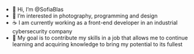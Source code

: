 - 👋 Hi, I’m @SofiaBlas
- 👀 I’m interested in photography, programming and design
- ☕ I am currently working as a front-end developer in an industrial cybersecurity company
- 💞️ My goal is to contribute my skills in a job that allows me to continue learning and acquiring knowledge to bring my potential to its fullest



